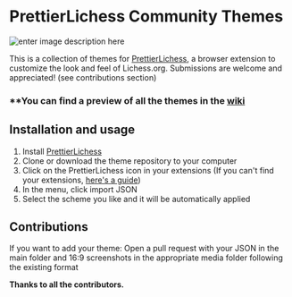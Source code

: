   
  
  
  
  
# PrettierLichess Community Themes
![enter image description here](https://github.com/algertc/prettierdiscord-themes/blob/main/media/logo_round.png?raw=true)


This is a collection of themes for [PrettierLichess](https://github.com/prettierlichess/prettierlichess), a browser extension to customize the look and feel of Lichess.org. Submissions are welcome and appreciated! (see contributions section)

### **You can find a preview of all the themes in the [wiki](https://github.com/algertc/prettierdiscord-themes/wiki/Themes-Preview)

## Installation and usage

 1. Install [PrettierLichess](https://prettierlichess.github.io/)
 2. Clone or download the theme repository to your computer
 3. Click on the PrettierLichess icon in your extensions (If you can't find your extensions, [here's a guide](https://www.pcmag.com/how-to/how-to-manage-your-browser-extensions))
 4. In the menu, click import JSON
 5. Select the scheme you like and it will be automatically applied

## Contributions

If you want to add your theme:
Open a pull request with your JSON in the main folder and 16:9 screenshots in the appropriate media folder following the existing format

**Thanks to all the contributors.**

